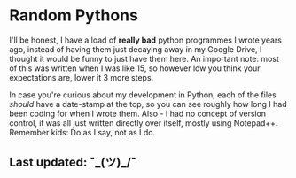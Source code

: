 # Random Pythons
I'll be honest, I have a load of **really bad** python programmes I wrote years ago, instead of having them just decaying away in my Google Drive, I thought it would be funny to just have them here. An important note: most of this was written when I was like 15, so however low you think your expectations are, lower it 3 more steps.

In case you're curious about my development in Python, each of the files *should* have a date-stamp at the top, so you can see roughly how long I had been coding for when I wrote them. Also - I had no concept of version control, it was all just written directly over itself, mostly using Notepad++. Remember kids: Do as I say, not as I do.
## Last updated: ¯\_(ツ)_/¯